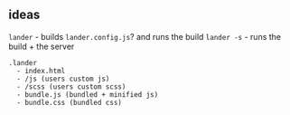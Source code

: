 ## ideas

`lander` - builds `lander.config.js`? and runs the build
`lander -s` - runs the build + the server

```
.lander
  - index.html
  - /js (users custom js)
  - /scss (users custom scss)
  - bundle.js (bundled + minified js)
  - bundle.css (bundled css)
```
